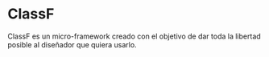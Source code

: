# ClassF
ClassF es un micro-framework creado con el objetivo de dar toda la libertad posible al diseñador que quiera usarlo.
